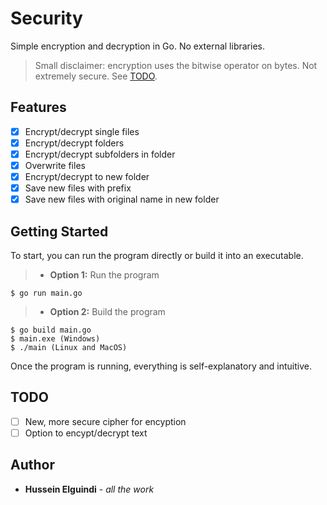 # Security
Simple encryption and decryption in Go. No external libraries.
> Small disclaimer: encryption uses the bitwise operator on bytes. Not extremely secure. See [TODO](#TODO).

## Features
- [x] Encrypt/decrypt single files
- [x] Encrypt/decrypt folders
- [x] Encrypt/decrypt subfolders in folder
- [x] Overwrite files
- [x] Encrypt/decrypt to new folder
- [x] Save new files with prefix
- [x] Save new files with original name in new folder

## Getting Started
To start, you can run the program directly or build it into an executable.
>- **Option 1:** Run the program
```shell
$ go run main.go
```
>- **Option 2:** Build the program
```shell
$ go build main.go
$ main.exe (Windows)
$ ./main (Linux and MacOS)
```
Once the program is running, everything is self-explanatory and intuitive.

## TODO
- [ ] New, more secure cipher for encyption
- [ ] Option to encypt/decrypt text

## Author
- **Hussein Elguindi** - *all the work*
